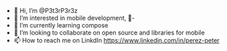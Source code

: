 - 👋 Hi, I’m @P3t3rP3r3z
- 👀 I’m interested in mobile development, 🤖- 
- 🌱 I’m currently learning compose
- 💞️ I’m looking to collaborate on open source and libraries for mobile
- 📫 How to reach me on LinkdIn https://www.linkedin.com/in/perez-peter

<!---
P3t3rP3r3z/P3t3rP3r3z is a ✨ special ✨ repository because its `README.md` (this file) appears on your GitHub profile.
You can click the Preview link to take a look at your changes.
--->
